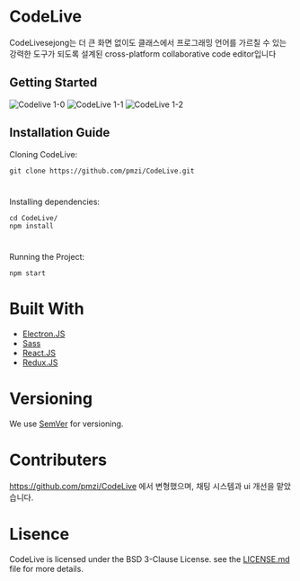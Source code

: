 # CodeLive

CodeLivesejong는 더 큰 화면 없이도 클래스에서 프로그래밍 언어를 가르칠 수 있는 강력한 도구가 되도록 설계된  cross-platform collaborative code editor입니다

## Getting Started
![Codelive 1-0](https://raw.githubusercontent.com/minatafreshi/CodeLive/master/src/images/1-0.gif)
![CodeLive 1-1](https://raw.githubusercontent.com/minatafreshi/CodeLive/master/src/images/1-1.png)
![CodeLive 1-2](https://raw.githubusercontent.com/minatafreshi/CodeLive/master/src/images/1-2.png)

## Installation Guide

Cloning CodeLive:
```
git clone https://github.com/pmzi/CodeLive.git
```
#
Installing dependencies:
```
cd CodeLive/
npm install
```
#
Running the Project:
```
npm start
```
# Built With
* [Electron.JS](https://electronjs.org/)
* [Sass](https://sass-lang.com/)
* [React.JS](https://reactjs.org/)
* [Redux.JS](https://redux.js.org/)

# Versioning
We use [SemVer](http://semver.org/) for versioning.

# Contributers
https://github.com/pmzi/CodeLive 에서 변형했으며, 채팅 시스템과 ui 개선을 맡았습니다.

# Lisence
CodeLive is licensed under the BSD 3-Clause License.
see the [LICENSE.md](LICENSE.md) file for more details.
